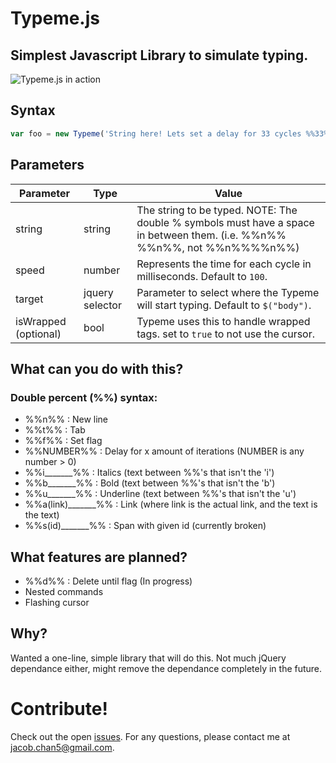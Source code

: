 # Typeme.js
## Simplest Javascript Library to simulate typing.
![Typeme.js in action](http://i.imgur.com/j8BK1fF.gif)
## Syntax

```javascript
var foo = new Typeme('String here! Lets set a delay for 33 cycles %%33%%. And add a new line. %%n%% The end.', 50 $("body"));
```

## Parameters

Parameter | Type | Value
------------ | ------------- | -------------
string | string | The string to be typed. NOTE: The double % symbols must have a space in between them. (i.e. %%n%% %%n%%, not %%n%%%%n%%)
speed | number | Represents the time for each cycle in milliseconds. Default to `100`.
target | jquery selector | Parameter to select where the Typeme will start typing. Default to `$("body")`.
isWrapped (optional) | bool | Typeme uses this to handle wrapped tags. set to `true` to not use the cursor.

## What can you do with this?
### Double percent (%%) syntax:
- %%n%% : New line
- %%t%% : Tab
- %%f%% : Set flag
- %%NUMBER%% : Delay for x amount of iterations (NUMBER is any number > 0)
- %%i_______%% : Italics (text between %%'s that isn't the 'i')
- %%b_______%% : Bold (text between %%'s that isn't the 'b')
- %%u_______%% : Underline (text between %%'s that isn't the 'u')
- %%a(link)_______%% : Link (where link is the actual link, and the text is the text)
- %%s(id)_______%% : Span with given id (currently broken)

## What features are planned?
- %%d%% : Delete until flag (In progress)
- Nested commands
- Flashing cursor

## Why?
Wanted a one-line, simple library that will do this. Not much jQuery dependance either, might remove the dependance completely in the future.

# Contribute!
Check out the open [issues](https://github.com/jkcchan/typeme-js/issues). For any questions, please contact me at [jacob.chan5@gmail.com](mailto:jacob.chan5@gmail.com).
